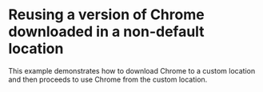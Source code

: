 # Reusing a version of Chrome downloaded in a non-default location

This example demonstrates how to download Chrome to a custom location and then 
proceeds to use Chrome from the custom location.
